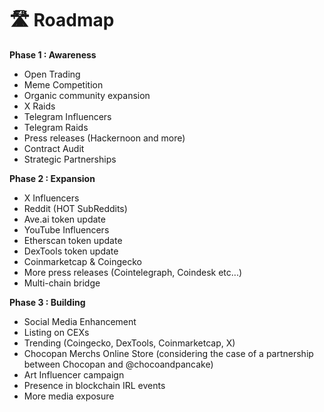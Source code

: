 # 🛣 Roadmap

**Phase 1 : Awareness**

* Open Trading
* Meme Competition
* Organic community expansion
* X Raids
* Telegram Influencers
* Telegram Raids
* Press releases (Hackernoon and more)
* Contract Audit
* Strategic Partnerships



**Phase 2 : Expansion**

* X Influencers
* Reddit (HOT SubReddits)
* Ave.ai token update
* YouTube Influencers
* Etherscan token update
* DexTools token update
* Coinmarketcap & Coingecko
* More press releases (Cointelegraph, Coindesk etc...)
* Multi-chain bridge



**Phase 3 : Building**

* Social Media Enhancement
* Listing on CEXs
* Trending (Coingecko, DexTools, Coinmarketcap, X)
* Chocopan Merchs Online Store (considering the case of a partnership between Chocopan and @chocoandpancake)
* Art Influencer campaign
* Presence in blockchain IRL events
* More media exposure



